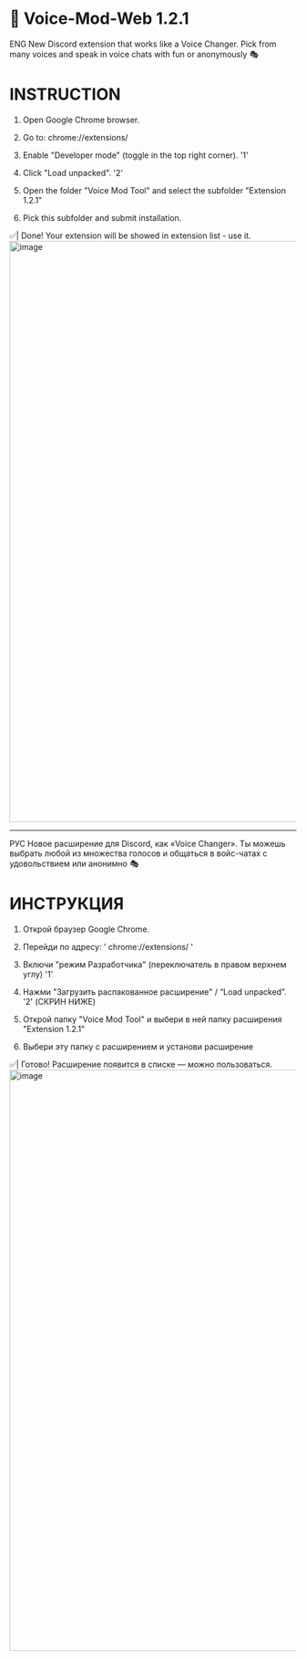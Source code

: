 # 📢 Voice-Mod-Web 1.2.1
ENG
New Discord extension that works like a Voice Changer.
Pick from many voices and speak in voice chats with fun or anonymously 🎭

# INSTRUCTION
1) Open Google Chrome browser.

2) Go to: chrome://extensions/

3) Enable "Developer mode" (toggle in the top right corner). '1'

4) Click "Load unpacked". '2'

5) Open the folder "Voice Mod Tool" and select the subfolder "Extension 1.2.1"

6) Pick this subfolder and submit installation.

✅| Done! Your extension will be showed in extension list - use it.
<img width="1919" height="1019" alt="image" src="https://github.com/user-attachments/assets/048c1b35-b878-48a7-9cc9-36c2789cda56" />

------------------------------------

РУС
Новое расширение для Discord, как «Voice Changer».
Ты можешь выбрать любой из множества голосов и общаться в войс-чатах с удовольствием или анонимно 🎭

# ИНСТРУКЦИЯ
1) Открой браузер Google Chrome.
   
2) Перейди по адресу: ' chrome://extensions/ '
   
3) Включи "режим Разработчика" (переключатель в правом верхнем углу) '1'
   
4) Нажми "Загрузить распакованное расширение" / “Load unpacked”. '2' (СКРИН НИЖЕ)
   
5) Открой папку "Voice Mod Tool" и выбери в ней папку расширения "Extension 1.2.1"
 
6) Выбери эту папку с расширением и установи расширение


✅| Готово! Расширение появится в списке — можно пользоваться.
<img width="1919" height="1019" alt="image" src="https://github.com/user-attachments/assets/93e4fe5a-871e-41b6-8514-dcd35a5b51b0" />


